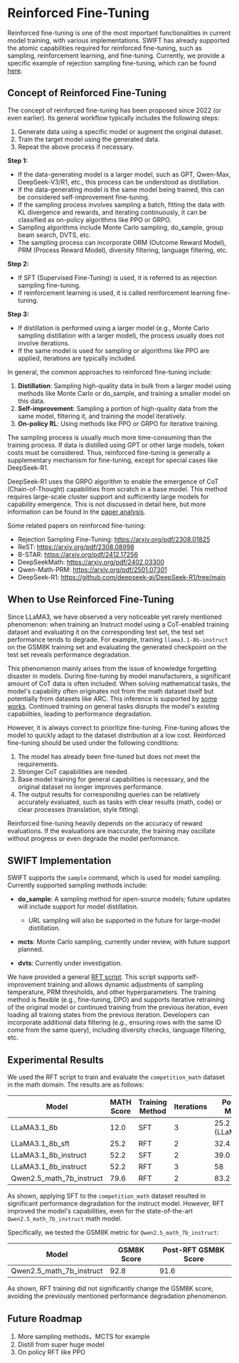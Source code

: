 # Reinforced Fine-Tuning

Reinforced fine-tuning is one of the most important functionalities in current model training, with various implementations. SWIFT has already supported the atomic capabilities required for reinforced fine-tuning, such as sampling, reinforcement learning, and fine-tuning. Currently, we provide a specific example of rejection sampling fine-tuning, which can be found [here](https://github.com/modelscope/ms-swift/tree/main/examples/train/rft/rft.py).

## Concept of Reinforced Fine-Tuning

The concept of reinforced fine-tuning has been proposed since 2022 (or even earlier). Its general workflow typically includes the following steps:

1. Generate data using a specific model or augment the original dataset.
2. Train the target model using the generated data.
3. Repeat the above process if necessary.

**Step 1:**

- If the data-generating model is a larger model, such as GPT, Qwen-Max, DeepSeek-V3/R1, etc., this process can be understood as distillation.
- If the data-generating model is the same model being trained, this can be considered self-improvement fine-tuning.
- If the sampling process involves sampling a batch, fitting the data with KL divergence and rewards, and iterating continuously, it can be classified as on-policy algorithms like PPO or GRPO.
- Sampling algorithms include Monte Carlo sampling, do_sample, group beam search, DVTS, etc.
- The sampling process can incorporate ORM (Outcome Reward Model), PRM (Process Reward Model), diversity filtering, language filtering, etc.

**Step 2:**

- If SFT (Supervised Fine-Tuning) is used, it is referred to as rejection sampling fine-tuning.
- If reinforcement learning is used, it is called reinforcement learning fine-tuning.

**Step 3:**

- If distillation is performed using a larger model (e.g., Monte Carlo sampling distillation with a larger model), the process usually does not involve iterations.
- If the same model is used for sampling or algorithms like PPO are applied, iterations are typically included.

In general, the common approaches to reinforced fine-tuning include:

1. **Distillation**: Sampling high-quality data in bulk from a larger model using methods like Monte Carlo or do_sample, and training a smaller model on this data.
2. **Self-improvement**: Sampling a portion of high-quality data from the same model, filtering it, and training the model iteratively.
3. **On-policy RL**: Using methods like PPO or GRPO for iterative training.

The sampling process is usually much more time-consuming than the training process. If data is distilled using GPT or other large models, token costs must be considered. Thus, reinforced fine-tuning is generally a supplementary mechanism for fine-tuning, except for special cases like DeepSeek-R1.

DeepSeek-R1 uses the GRPO algorithm to enable the emergence of CoT (Chain-of-Thought) capabilities from scratch in a base model. This method requires large-scale cluster support and sufficiently large models for capability emergence. This is not discussed in detail here, but more information can be found in the [paper analysis](https://zhuanlan.zhihu.com/p/19714987272).

Some related papers on reinforced fine-tuning:

- Rejection Sampling Fine-Tuning: https://arxiv.org/pdf/2308.01825
- ReST: https://arxiv.org/pdf/2308.08998
- B-STAR: https://arxiv.org/pdf/2412.17256
- DeepSeekMath: https://arxiv.org/pdf/2402.03300
- Qwen-Math-PRM: https://arxiv.org/pdf/2501.07301
- DeepSeek-R1: https://github.com/deepseek-ai/DeepSeek-R1/tree/main

## When to Use Reinforced Fine-Tuning

Since LLaMA3, we have observed a very noticeable yet rarely mentioned phenomenon: when training an Instruct model using a CoT-enabled training dataset and evaluating it on the corresponding test set, the test set performance tends to degrade. For example, training `llama3.1-8b-instruct` on the GSM8K training set and evaluating the generated checkpoint on the test set reveals performance degradation.

This phenomenon mainly arises from the issue of knowledge forgetting disaster in models. During fine-tuning by model manufacturers, a significant amount of CoT data is often included. When solving mathematical tasks, the model's capability often originates not from the math dataset itself but potentially from datasets like ARC. This inference is supported by [some works](https://zhuanlan.zhihu.com/p/19269451950). Continued training on general tasks disrupts the model's existing capabilities, leading to performance degradation.

However, it is always correct to prioritize fine-tuning. Fine-tuning allows the model to quickly adapt to the dataset distribution at a low cost. Reinforced fine-tuning should be used under the following conditions:

1. The model has already been fine-tuned but does not meet the requirements.
2. Stronger CoT capabilities are needed.
3. Base model training for general capabilities is necessary, and the original dataset no longer improves performance.
4. The output results for corresponding queries can be relatively accurately evaluated, such as tasks with clear results (math, code) or clear processes (translation, style fitting).

Reinforced fine-tuning heavily depends on the accuracy of reward evaluations. If the evaluations are inaccurate, the training may oscillate without progress or even degrade the model performance.

## SWIFT Implementation

SWIFT supports the `sample` command, which is used for model sampling. Currently supported sampling methods include:

- **do_sample**: A sampling method for open-source models; future updates will include support for model distillation.
  - URL sampling will also be supported in the future for large-model distillation.

- **mcts**: Monte Carlo sampling, currently under review, with future support planned.
- **dvts**: Currently under investigation.

We have provided a general [RFT script](https://github.com/modelscope/ms-swift/tree/main/examples/train/rft/rft.py). This script supports self-improvement training and allows dynamic adjustments of sampling temperature, PRM thresholds, and other hyperparameters. The training method is flexible (e.g., fine-tuning, DPO) and supports iterative retraining of the original model or continued training from the previous iteration, even loading all training states from the previous iteration. Developers can incorporate additional data filtering (e.g., ensuring rows with the same ID come from the same query), including diversity checks, language filtering, etc.

## Experimental Results

We used the RFT script to train and evaluate the `competition_math` dataset in the math domain. The results are as follows:

| Model                      | MATH Score | Training Method | Iterations | Post-Training MATH Score  |
|----------------------------|------------|-----------------|------------|---------------------------|
| LLaMA3.1_8b               | 12.0       | SFT             | 3          | 25.2 (LLaMA3.1_8b_sft)   |
| LLaMA3.1_8b_sft           | 25.2       | RFT             | 2          | 32.4                     |
| LLaMA3.1_8b_instruct      | 52.2       | SFT             | 2          | 39.0                     |
| LLaMA3.1_8b_instruct      | 52.2       | RFT             | 3          | 58                       |
| Qwen2.5_math_7b_instruct  | 79.6       | RFT             | 2          | 83.2                     |

As shown, applying SFT to the `competition_math` dataset resulted in significant performance degradation for the instruct model. However, RFT improved the model's capabilities, even for the state-of-the-art `Qwen2.5_math_7b_instruct` math model.

Specifically, we tested the GSM8K metric for `Qwen2.5_math_7b_instruct`:

| Model                      | GSM8K Score | Post-RFT GSM8K Score |
|----------------------------|-------------|-----------------------|
| Qwen2.5_math_7b_instruct  | 92.8        | 91.6                 |

As shown, RFT training did not significantly change the GSM8K score, avoiding the previously mentioned performance degradation phenomenon.

## Future Roadmap

1. More sampling methods，MCTS for example
2. Distill from super huge model
3. On policy RFT like PPO